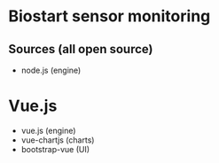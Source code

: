 # Biostart sensor monitoring

## Sources (all open source)
- node.js (engine)

# Vue.js
- vue.js (engine)
- vue-chartjs (charts)
- bootstrap-vue (UI)

